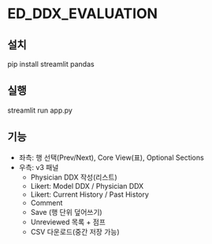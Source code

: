# ED_DDX_EVALUATION

## 설치
pip install streamlit pandas

## 실행
streamlit run app.py

## 기능
- 좌측: 행 선택(Prev/Next), Core View(표), Optional Sections
- 우측: v3 패널
  - Physician DDX 작성(리스트)
  - Likert: Model DDX / Physician DDX
  - Likert: Current History / Past History
  - Comment
  - Save (행 단위 덮어쓰기)
  - Unreviewed 목록 + 점프
  - CSV 다운로드(중간 저장 가능)
